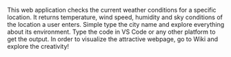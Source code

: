 This web application checks the current weather conditions for a specific location. It returns temperature, wind speed, humidity and sky conditions  of the location a user enters. Simple type the city name and explore everything about its environment. Type the code in VS Code or any other platform to get the output. In order to visualize the attractive webpage, go to Wiki and explore the creativity!
